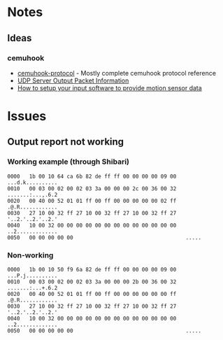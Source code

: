 # Notes

## Ideas

### cemuhook

- [cemuhook-protocol](https://v1993.github.io/cemuhook-protocol/) - Mostly complete cemuhook protocol reference
- [UDP Server Output Packet Information](https://github.com/Ryochan7/DS4Windows/wiki/UDP-Server-Output-Packet-Information)
- [How to setup your input software to provide motion sensor data](https://cemuhook.sshnuke.net/padudpserver.html)

# Issues

## Output report not working

### Working example (through Shibari)

```text
0000   1b 00 10 64 ca 6b 82 de ff ff 00 00 00 00 09 00   ...d.k..........
0010   00 03 00 02 00 02 03 3a 00 00 00 2c 00 36 00 32   .......:...,.6.2
0020   00 40 00 52 01 01 ff 00 ff 00 00 00 00 00 02 ff   .@.R............
0030   27 10 00 32 ff 27 10 00 32 ff 27 10 00 32 ff 27   '..2.'..2.'..2.'
0040   10 00 32 00 00 00 00 00 00 00 00 00 00 00 00 00   ..2.............
0050   00 00 00 00 00                                    .....
```

### Non-working

```text
0000   1b 00 10 50 f9 6a 82 de ff ff 00 00 00 00 09 00   ...P.j..........
0010   00 03 00 02 00 02 03 3a 00 00 00 2b 00 36 00 32   .......:...+.6.2
0020   00 40 00 52 01 01 ff 00 ff 00 00 00 00 00 00 ff   .@.R............
0030   27 10 00 32 ff 27 10 00 32 ff 27 10 00 32 ff 27   '..2.'..2.'..2.'
0040   10 00 32 00 00 00 00 00 00 00 00 00 00 00 00 00   ..2.............
0050   00 00 00 00 00                                    .....
```
